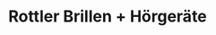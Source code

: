 ---
title: "Rottler Brillen + Hörgeräte"
url: /kaarst/rottler-brillen-hoergeraete/
shop: Optiker
---